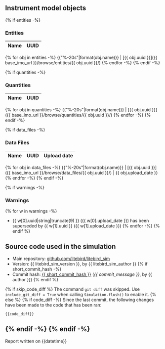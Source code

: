 ## Instrument model objects

{% if entities -%}

### Entities

Name                 | UUID
-------------------- | --------------------------------------------------
{% for obj in entities -%}
{{"%-20s"|format(obj.name)}} | [{{ obj.uuid }}]({{ base_imo_url }}/browse/entities/{{ obj.uuid }}/)
{% endfor -%}
{% endif -%}

{% if quantities -%}

### Quantities

Name                 | UUID
-------------------- | --------------------------------------------------
{% for obj in quantities -%}
{{"%-20s"|format(obj.name)}} | [{{ obj.uuid }}]({{ base_imo_url }}/browse/quantities/{{ obj.uuid }}/)
{% endfor -%}
{% endif -%}

{% if data_files -%}

### Data Files

Name                 | UUID                                 | Upload date
-------------------- | ------------------------------------ | ------------
{% for obj in data_files -%}
{{"%-20s"|format(obj.name)}} | [{{ obj.uuid }}]({{ base_imo_url }}/browse/data_files/{{ obj.uuid }}/) | {{ obj.upload_date }}
{% endfor -%}
{% endif -%}

{% if warnings -%}

### Warnings

{% for w in warnings -%}
-   {{ w[0].uuid|string|truncate(9) }} ({{ w[0].upload_date }}) has been
    superseded by {{ w[1].uuid }} ({{ w[1].upload_date }})
{% endfor -%}
{% endif %}

## Source code used in the simulation

-   Main repository: [github.com/litebird/litebird_sim](https://github.com/litebird/litebird_sim)
-   Version: {{ litebird_sim_version }}, by {{ litebird_sim_author }}
{% if short_commit_hash -%}
-   Commit hash: [{{ short_commit_hash }}](https://github.com/litebird/litebird_sim/commit/{commit_hash})
    (_{{ commit_message }}_, by {{ author }})
{% endif %}

{% if skip_code_diff %}
The command `git diff` was skipped. Use `include_git_diff = True` when
calling `Simulation.flush()` to enable it.
{% else %}
{% if code_diff -%}
Since the last commit, the following changes have been made to the
code that has been ran:

```
{{code_diff}}
```
{% endif -%}
{% endif -%}
---

Report written on {{datetime}}
